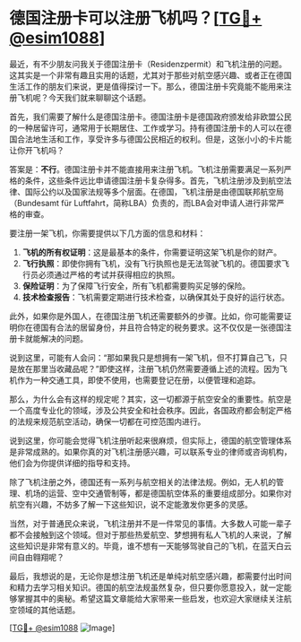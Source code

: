 # 德国注册卡可以注册飞机吗？[[TG💪+ @esim1088](https://t.me/s/esim1088)]

最近，有不少朋友问我关于德国注册卡（Residenzpermit）和飞机注册的问题。这其实是一个非常有趣且实用的话题，尤其对于那些对航空感兴趣、或者正在德国生活工作的朋友们来说，更是值得探讨一下。那么，德国注册卡究竟能不能用来注册飞机呢？今天我们就来聊聊这个话题。

首先，我们需要了解什么是德国注册卡。德国注册卡是德国政府颁发给非欧盟公民的一种居留许可，通常用于长期居住、工作或学习。持有德国注册卡的人可以在德国合法地生活和工作，享受许多与德国公民相近的权利。但是，这张小小的卡片能让你开飞机吗？

答案是：**不行**。德国注册卡并不能直接用来注册飞机。飞机注册需要满足一系列严格的条件，这些条件远比申请德国注册卡复杂得多。首先，飞机注册涉及到航空法律、国际公约以及国家法规等多个层面。在德国，飞机注册是由德国联邦航空局（Bundesamt für Luftfahrt，简称LBA）负责的，而LBA会对申请人进行非常严格的审查。

要注册一架飞机，你需要提供以下几方面的信息和材料：

1. **飞机的所有权证明**：这是最基本的条件，你需要证明这架飞机是你的财产。
2. **飞行执照**：即使你拥有飞机，没有飞行执照也是无法驾驶飞机的。德国要求飞行员必须通过严格的考试并获得相应的执照。
3. **保险证明**：为了保障飞行安全，所有飞机都需要购买足够的保险。
4. **技术检查报告**：飞机需要定期进行技术检查，以确保其处于良好的运行状态。

此外，如果你是外国人，在德国注册飞机还需要额外的步骤。比如，你可能需要证明你在德国有合法的居留身份，并且符合特定的税务要求。这不仅仅是一张德国注册卡就能解决的问题。

说到这里，可能有人会问：“那如果我只是想拥有一架飞机，但不打算自己飞，只是放在那里当收藏品呢？”即使这样，注册飞机仍然需要遵循上述的流程。因为飞机作为一种交通工具，即使不使用，也需要登记在册，以便管理和追踪。

那么，为什么会有这样的规定呢？其实，这一切都源于航空安全的重要性。航空是一个高度专业化的领域，涉及公共安全和社会秩序。因此，各国政府都会制定严格的法规来规范航空活动，确保一切都在可控范围内进行。

说到这里，你可能会觉得飞机注册听起来很麻烦，但实际上，德国的航空管理体系是非常成熟的。如果你真的对飞机注册感兴趣，可以联系专业的律师或咨询机构，他们会为你提供详细的指导和支持。

除了飞机注册之外，德国还有一系列与航空相关的法律法规。例如，无人机的管理、机场的运营、空中交通管制等，都是德国航空体系的重要组成部分。如果你对航空有兴趣，不妨多了解一下这些知识，说不定能激发你更多的灵感。

当然，对于普通民众来说，飞机注册并不是一件常见的事情。大多数人可能一辈子都不会接触到这个领域。但对于那些热爱航空、梦想拥有私人飞机的人来说，了解这些知识是非常有意义的。毕竟，谁不想有一天能够驾驶自己的飞机，在蓝天白云间自由翱翔呢？

最后，我想说的是，无论你是想注册飞机还是单纯对航空感兴趣，都需要付出时间和精力去学习相关知识。德国的航空法规虽然复杂，但只要你愿意投入，就一定能够掌握其中的奥秘。希望这篇文章能给大家带来一些启发，也欢迎大家继续关注航空领域的其他话题。

[[TG💪+ @esim1088](https://t.me/s/esim1088) ![Image](https://i.postimg.cc/4NQfJmqS/Snipaste-2025-05-13-00-14-12.png)]